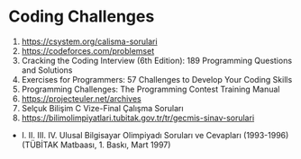 # Coding Challenges
1) https://csystem.org/calisma-sorulari
2) https://codeforces.com/problemset
3) Cracking the Coding Interview (6th Edition): 189 Programming Questions and Solutions
4) Exercises for Programmers: 57 Challenges to Develop Your Coding Skills
5) Programming Challenges: The Programming Contest Training Manual
6) https://projecteuler.net/archives
7) Selçuk Bilişim C Vize-Final Çalışma Soruları
8) https://bilimolimpiyatlari.tubitak.gov.tr/tr/gecmis-sinav-sorulari
* I. II. III. IV. Ulusal Bilgisayar Olimpiyadı Soruları ve Cevapları (1993-1996) (TÜBİTAK Matbaası, 1. Baskı, Mart 1997)
